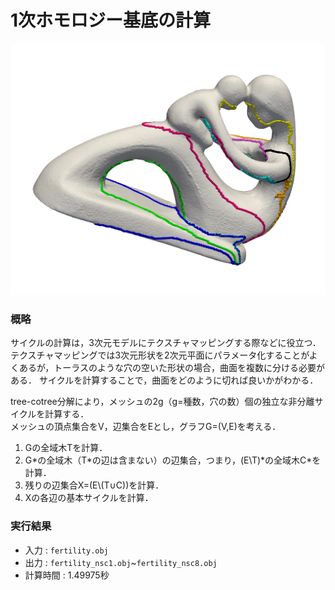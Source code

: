 # 1次ホモロジー基底の計算

<img src = "fertility_nsc.png">

### 概略
サイクルの計算は，3次元モデルにテクスチャマッピングする際などに役立つ．
テクスチャマッピングでは3次元形状を2次元平面にパラメータ化することがよくあるが，トーラスのような穴の空いた形状の場合，曲面を複数に分ける必要がある．
サイクルを計算することで，曲面をどのように切れば良いかがわかる．

tree-cotree分解により，メッシュの2g（g=種数，穴の数）個の独立な非分離サイクルを計算する．  
メッシュの頂点集合をV，辺集合をEとし，グラフG=(V,E)を考える．

1. Gの全域木Tを計算．
1. G\*の全域木（T\*の辺は含まない）の辺集合，つまり，(E\\T)\*の全域木C\*を計算．
1. 残りの辺集合X=(E\\(T∪C))を計算．
1. Xの各辺の基本サイクルを計算．

### 実行結果

- 入力 : `fertility.obj`  
- 出力 : `fertility_nsc1.obj`~`fertility_nsc8.obj`
- 計算時間 : 1.49975秒
